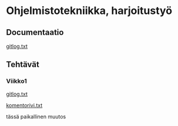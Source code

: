 # Ohjelmistotekniikka, harjoitustyö

## Documentaatio
[gitlog.txt](https://github.com/marykristina4/ot-harjoitustyo/blob/master/dokumentaatio/tuntikirjanpito.md)

## Tehtävät
### Viikko1

[gitlog.txt](https://github.com/marykristina4/ot-harjoitustyo/blob/master/laskarit/viikko1/gitlog.txt)

[komentorivi.txt](https://github.com/marykristina4/ot-harjoitustyo/blob/master/laskarit/viikko1/komentorivi.txt)

tässä paikallinen muutos
